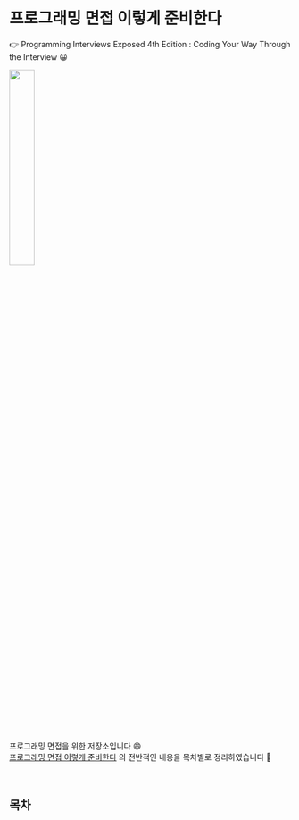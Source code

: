 # 프로그래밍 면접 이렇게 준비한다

👉 Programming Interviews Exposed 4th Edition : Coding Your Way Through the Interview 😀 

<div>

   <img src="https://user-images.githubusercontent.com/47052106/100207426-e91cdb80-2f4a-11eb-9eb5-cf4ba7953f64.jpg" text-align="center" width="30%">
   
</div>

<br>

프로그래밍 면접을 위한 저장소입니다 :smile:
<br>
[프로그래밍 면접 이렇게 준비한다](https://www.aladin.co.kr/shop/wproduct.aspx?ItemId=195800711) 의 전반적인 내용을 목차별로 정리하였습니다 :book: 


<br>

## 목차
